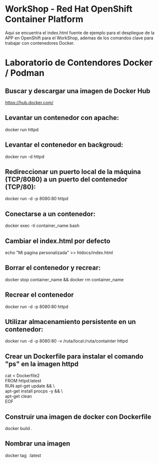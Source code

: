 # WorkShop - Red Hat OpenShift Container Platform
Aqui se encuentra el index.html fuente de ejemplo para el despliegue de la APP en OpenShift para el WorkShop, ademas de los comandos clave para trabajar con contenedores Docker.
# Laboratorio de Contendores Docker / Podman
## Buscar y descargar una imagen de Docker Hub
https://hub.docker.com/
## Levantar un contenedor con apache:
docker run httpd
## Levantar el contenedor en backgroud:
docker run -d httpd
## Redireccionar un puerto local de la máquina (TCP/8080) a un puerto del contenedor (TCP/80):
docker run -d -p 8080:80 httpd
## Conectarse a un contenedor:
docker exec -ti container_name bash
## Cambiar el index.html por defecto
echo "Mi pagina personalizada" >> htdocs/index.html
## Borrar el contenedor y recrear:
docker stop container_name && docker rm container_name
## Recrear el contenedor
docker run -d -p 8080:80 httpd
## Utilizar almacenamiento persistente en un contenedor:
docker run -d -p 8080:80 -v /ruta/local:/ruta/containter  httpd
## Crear un Dockerfile para instalar el comando "ps" en la imagen httpd
cat <<EOF > Dockerfile2  
FROM httpd:latest  
RUN apt-get update && \  
                apt-get install procps -y && \  
                apt-get clean  
EOF
## Construir una imagen de docker con Dockerfile
docker build .
## Nombrar una imagen
docker tag <IMAGE ID> <name>:latest
